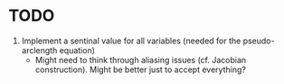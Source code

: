 # TODO

1. Implement a sentinal value for all variables (needed for the pseudo-arclength equation)
    - Might need to think through aliasing issues (cf. Jacobian construction). Might be better just to accept everything?